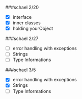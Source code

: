 ###schael 2/20

* [x] interface
* [x] inner classes
* [x] holding yourObject

###schael 2/27
* [ ] error handling with exceptions
* [ ] Strings
* [ ] Type Informations

###schael 3/5
* [x] error handling with exceptions
* [x] Strings
* [ ] Type Informations
